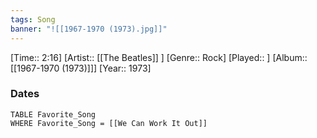 ```yaml
---
tags: Song  
banner: "![[1967-1970 (1973).jpg]]"
---
```

[Time:: 2:16]
[Artist:: [[The Beatles]] ]
[Genre:: Rock]
[Played:: ]
[Album:: [[1967-1970 (1973)]]]
[Year:: 1973]
### Dates
````dataview
TABLE Favorite_Song
WHERE Favorite_Song = [[We Can Work It Out]]
````